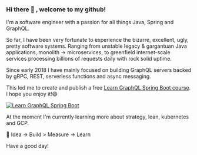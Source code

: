 ### Hi there 👋 , welcome to my github!

I'm a software engineer with a passion for all things Java, Spring and GraphQL.

So far, I have been very fortunate to experience the bizarre, excellent, ugly, pretty software systems. Ranging from unstable legacy & gargantuan Java applications, monolith -> microservices, to greenfield internet-scale services processing billions of requests daily with rock solid uptime.

Since early 2018 I have mainly focused on building GraphQL servers backed by gRPC, REST, serverless functions and async messaging.

This led me to create and publish a free <a href="https://www.youtube.com/playlist?list=PLiwhu8iLxKwL1TU0RMM6z7TtkyW-3-5Wi">Learn GraphQL Spring Boot course</a>. I hope you enjoy it!😄

[![Learn GraphQL Spring Boot](https://img.youtube.com/vi/nju6jFW8CVw/0.jpg)](https://www.youtube.com/watch?v=nju6jFW8CVw)


At the moment I'm currently learning more about strategy, lean, kubernetes and GCP.

🔭 Idea -> Build > Measure -> Learn

Have a good day!

<!--
**philip-jvm/philip-jvm** is a ✨ _special_ ✨ repository because its `README.md` (this file) appears on your GitHub profile.

Here are some ideas to get you started:

- 🔭 I’m currently working on ...
- 🌱 I’m currently learning ...
- 👯 I’m looking to collaborate on ...
- 🤔 I’m looking for help with ...
- 💬 Ask me about ...
- 📫 How to reach me: ...
- 😄 Pronouns: ...
- ⚡ Fun fact: ...
-->
